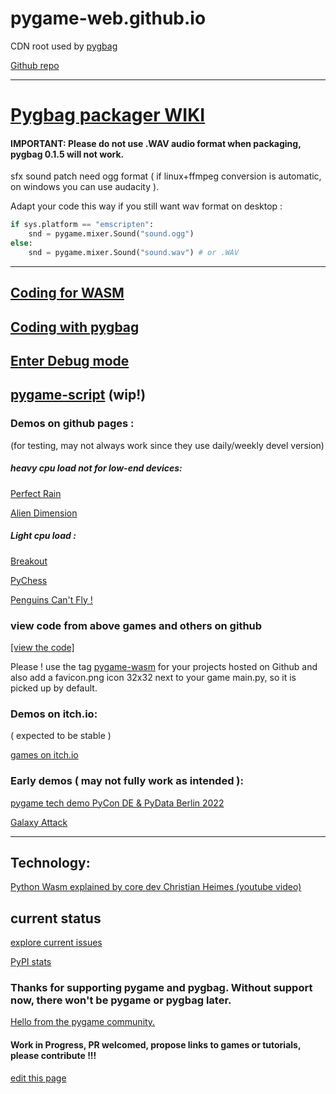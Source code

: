 # pygame-web.github.io
CDN root used by [pygbag](https://pypi.org/project/pygbag/)

[Github repo](https://github.com/pygame-web/archives)

___

# [Pygbag packager WIKI](https://pygame-web.github.io/wiki/pygbag/)

#### IMPORTANT: Please do not use .WAV audio format when packaging, pygbag 0.1.5 will not work.
sfx sound patch need ogg format ( if linux+ffmpeg conversion is automatic, on windows you can use audacity ).

Adapt your code this way if you still want wav format on desktop :
```py
if sys.platform == "emscripten":
    snd = pygame.mixer.Sound("sound.ogg")
else:
    snd = pygame.mixer.Sound("sound.wav") # or .WAV
```
___

## [Coding for WASM](https://pygame-web.github.io/wiki/python-wasm/)

## [Coding with pygbag](https://pygame-web.github.io/wiki/pygbag-code/)

## [Enter Debug mode](https://pygame-web.github.io/wiki/pygbag-debug/)

## [pygame-script](https://pygame-web.github.io/wiki/pygame-script/) (wip!)

### Demos on github pages :

(for testing, may not always work since they use daily/weekly devel version)

##### heavy cpu load not for low-end devices:

[Perfect Rain](https://pmp-p.github.io/pygame-perfect-rain-wasm/)

[Alien Dimension](https://pmp-p.github.io/pygame-alien-dimension-wasm/)

##### Light cpu load :

[Breakout](https://pmp-p.github.io/pygame-breakout-wasm/index.html)

[PyChess](https://pmp-p.github.io/pygame-pychess-wasm/index.html)

[Penguins Can't Fly !](https://pmp-p.github.io/pygame-PenguinsCantFly-wasm/)

### view code from above games and others on github

[[view the code]](https://github.com/pmp-p?tab=repositories&q=pygame-.-wasm&sort=name)

Please ! use the tag [pygame-wasm](https://github.com/topics/pygame-wasm) for your projects hosted on Github
and also add a favicon.png icon 32x32 next to your game main.py, so it is picked up by default.


### Demos on itch.io:

( expected to be stable )

[games on itch.io](https://itch.io/c/2563651/pygame-wasm)


### Early demos ( may not fully work as intended ):

[pygame tech demo PyCon DE & PyData Berlin 2022](https://pmp-p.github.io/pygame-wasm/)

[Galaxy Attack](https://pmp-p.github.io/pygame-galaxy-attack-wasm/)


___

## Technology:

[Python Wasm explained by core dev Christian Heimes (youtube video)](https://www.youtube.com/watch?v=oa2LllRZUlU)


## current status

[explore current issues](https://github.com/pygame-web/pygbag/issues)

[PyPI stats](https://pepy.tech/project/pygbag)


### Thanks for supporting pygame and pygbag. Without support now, there won't be pygame or pygbag later.

[Hello from the pygame community.](https://www.pygame.org/contribute.html)


#### Work in Progress, PR welcomed,  propose links to games or tutorials, please contribute !!!

[edit this page](https://github.com/pygame-web/pygame-web.github.io/edit/main/README.md)

